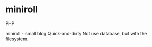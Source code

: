 miniroll
========

PHP

miniroll - small blog Quick-and-dirty
Not use database, but with the filesystem.
